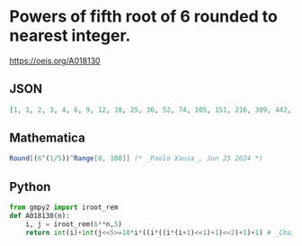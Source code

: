 # Powers of fifth root of 6 rounded to nearest integer\.
https://oeis.org/A018130
## JSON
```JSON
[1, 1, 2, 3, 4, 6, 9, 12, 18, 25, 36, 52, 74, 105, 151, 216, 309, 442, 633, 906, 1296, 1855, 2654, 3797, 5434, 7776, 11127, 15923, 22785, 32604, 46656, 66763, 95536, 136709, 195627, 279936, 400580, 573217, 820256]
```
## Mathematica
```Mathematica
Round[(6^(1/5))^Range[0, 100]] (* _Paolo Xausa_, Jun 23 2024 *)
```
## Python
```Python
from gmpy2 import iroot_rem
def A018130(n):
    i, j = iroot_rem(6**n,5)
    return int(i)+int(j<<5>=10*i*((i*((i*(i+1)<<1)+1)<<2)+1)+1) # _Chai Wah Wu_, Jun 20 2024
```
